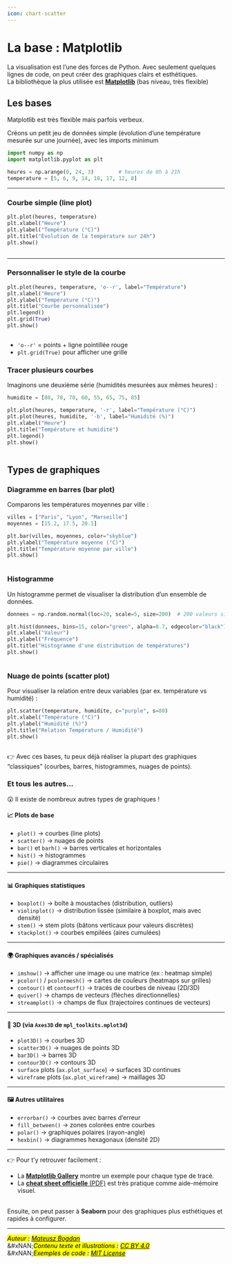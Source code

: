 ```yaml
---
icon: chart-scatter
---
```


# La base : Matplotlib

La visualisation est l’une des forces de Python. Avec seulement quelques lignes de code, on peut créer des graphiques clairs et esthétiques.\
La bibliothèque la plus utilisée est [**Matplotlib**](https://matplotlib.org/stable/users/getting_started/) (bas niveau, très flexible)

## Les bases

Matplotlib est très flexible mais parfois verbeux.

Créons un petit jeu de données simple (évolution d’une température mesurée sur une journée), avec les imports minimum

```python
import numpy as np
import matplotlib.pyplot as plt

heures = np.arange(0, 24, 3)        # heures de 0h à 21h
temperature = [5, 6, 9, 14, 18, 17, 12, 8]
```

***



### Courbe simple (line plot)

```python
plt.plot(heures, temperature)
plt.xlabel("Heure")
plt.ylabel("Température (°C)")
plt.title("Évolution de la température sur 24h")
plt.show()
```

<figure><img src=".gitbook/assets/image (1).png" alt=""><figcaption></figcaption></figure>

***

### Personnaliser le style de la courbe

```python
plt.plot(heures, temperature, 'o--r', label="Température")
plt.xlabel("Heure")
plt.ylabel("Température (°C)")
plt.title("Courbe personnalisée")
plt.legend()
plt.grid(True)
plt.show()
```

<figure><img src=".gitbook/assets/image (2).png" alt=""><figcaption></figcaption></figure>

* `'o--r'` = points + ligne pointillée rouge
* `plt.grid(True)` pour afficher une grille

### Tracer plusieurs courbes

Imaginons une deuxième série (humidités mesurées aux mêmes heures) :



```python
humidite = [80, 78, 70, 60, 55, 65, 75, 85]

plt.plot(heures, temperature, '-r', label="Température (°C)")
plt.plot(heures, humidite, '-b', label="Humidité (%)")
plt.xlabel("Heure")
plt.title("Température et humidité")
plt.legend()
plt.show()
```

<figure><img src=".gitbook/assets/image (3).png" alt=""><figcaption></figcaption></figure>

## Types de graphiques

### Diagramme en barres (bar plot)

Comparons les températures moyennes par ville :

```python
villes = ["Paris", "Lyon", "Marseille"]
moyennes = [15.2, 17.5, 20.1]

plt.bar(villes, moyennes, color="skyblue")
plt.ylabel("Température moyenne (°C)")
plt.title("Température moyenne par ville")
plt.show()
```

<figure><img src=".gitbook/assets/image (4).png" alt=""><figcaption></figcaption></figure>

### Histogramme

Un histogramme permet de visualiser la distribution d’un ensemble de données.

```python
donnees = np.random.normal(loc=20, scale=5, size=200)  # 200 valeurs simulées

plt.hist(donnees, bins=15, color="green", alpha=0.7, edgecolor="black")
plt.xlabel("Valeur")
plt.ylabel("Fréquence")
plt.title("Histogramme d'une distribution de températures")
plt.show()
```

<figure><img src=".gitbook/assets/image (5).png" alt=""><figcaption></figcaption></figure>

### Nuage de points (scatter plot)

Pour visualiser la relation entre deux variables (par ex. température vs humidité) :

```python
plt.scatter(temperature, humidite, c="purple", s=80)
plt.xlabel("Température (°C)")
plt.ylabel("Humidité (%)")
plt.title("Relation Température / Humidité")
plt.show()
```

<figure><img src=".gitbook/assets/image (6).png" alt=""><figcaption></figcaption></figure>

👉 Avec ces bases, tu peux déjà réaliser la plupart des graphiques “classiques” (courbes, barres, histogrammes, nuages de points).

### Et tous les autres...

:astonished: Il existe de nombreux autres types de graphiques !&#x20;

#### 📈 Plots de base

* `plot()` → courbes (line plots)
* `scatter()` → nuages de points
* `bar()` et `barh()` → barres verticales et horizontales
* `hist()` → histogrammes
* `pie()` → diagrammes circulaires

***

#### 📊 Graphiques statistiques

* `boxplot()` → boîte à moustaches (distribution, outliers)
* `violinplot()` → distribution lissée (similaire à boxplot, mais avec densité)
* `stem()` → stem plots (bâtons verticaux pour valeurs discrètes)
* `stackplot()` → courbes empilées (aires cumulées)

***

#### 🌍 Graphiques avancés / spécialisés

* `imshow()` → afficher une image ou une matrice (ex : heatmap simple)
* `pcolor()` / `pcolormesh()` → cartes de couleurs (heatmaps sur grilles)
* `contour()` et `contourf()` → tracés de courbes de niveau (2D/3D)
* `quiver()` → champs de vecteurs (flèches directionnelles)
* `streamplot()` → champs de flux (trajectoires continues de vecteurs)

***

#### 🧭 3D (via `Axes3D` de `mpl_toolkits.mplot3d`)

* `plot3D()` → courbes 3D
* `scatter3D()` → nuages de points 3D
* `bar3D()` → barres 3D
* `contour3D()` → contours 3D
* `surface` plots (`ax.plot_surface`) → surfaces 3D continues
* `wireframe` plots (`ax.plot_wireframe`) → maillages 3D

***

#### 🖼️ Autres utilitaires

* `errorbar()` → courbes avec barres d’erreur
* `fill_between()` → zones colorées entre courbes
* `polar()` → graphiques polaires (rayon-angle)
* `hexbin()` → diagrammes hexagonaux (densité 2D)

***

👉 Pour t’y retrouver facilement :

* La [**Matplotlib Gallery**](https://matplotlib.org/stable/gallery/index.html) montre un exemple pour chaque type de tracé.
* La [**cheat sheet officielle** (PDF)](https://github.com/matplotlib/cheatsheets) est très pratique comme aide-mémoire visuel.

\
Ensuite, on peut passer à **Seaborn** pour des graphiques plus esthétiques et rapides à configurer.

***

_<mark style="color:$info;">Auteur :</mark>_ [_<mark style="color:$info;">Mateusz Bogdan</mark>_](https://matbog.github.io/)\
&#xNAN;_<mark style="color:$info;">Contenu texte et illustrations :</mark>_ [_<mark style="color:$info;">CC BY 4.0</mark>_](https://creativecommons.org/licenses/by/4.0/)\
&#xNAN;_<mark style="color:$info;">Exemples de code :</mark>_ [_<mark style="color:$info;">MIT License</mark>_](https://opensource.org/licenses/MIT)
